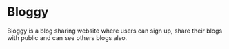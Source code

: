 # Bloggy
Bloggy is a blog sharing website where users can sign up, share their blogs with public and can see others blogs also.
